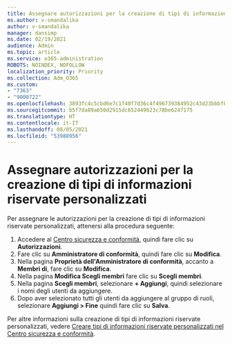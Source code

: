 ```yaml
---
title: Assegnare autorizzazioni per la creazione di tipi di informazioni riservate personalizzati
ms.author: v-smandalika
author: v-smandalika
manager: dansimp
ms.date: 02/19/2021
audience: Admin
ms.topic: article
ms.service: o365-administration
ROBOTS: NOINDEX, NOFOLLOW
localization_priority: Priority
ms.collection: Adm_O365
ms.custom:
- "7363"
- "9000722"
ms.openlocfilehash: 3893fc4c5cbd6e7c1f40f7d36c4f496739384952c43d23bbbfb215e4af28b303
ms.sourcegitcommit: b5f7da89a650d2915dc652449623c78be6247175
ms.translationtype: HT
ms.contentlocale: it-IT
ms.lasthandoff: 08/05/2021
ms.locfileid: "53988956"
---
```

# <a name="assign-permissions-for-custom-sensitive-information-type-creation"></a>Assegnare autorizzazioni per la creazione di tipi di informazioni riservate personalizzati

Per assegnare le autorizzazioni per la creazione di tipi di informazioni riservate personalizzati, attenersi alla procedura seguente:

1. Accedere al [Centro sicurezza e conformità](https://sip.protection.office.com/), quindi fare clic su **Autorizzazioni**.
2. Fare clic su **Amministratore di conformità**, quindi fare clic su **Modifica**.
3. Nella pagina **Proprietà dell'Amministratore di conformità**, accanto a **Membri di**, fare clic su **Modifica**.
4. Nella pagina **Modifica Scegli membri** fare clic su **Scegli membri**.
5. Nella pagina **Scegli membri**, selezionare **+ Aggiungi**, quindi selezionare i nomi degli utenti da aggiungere.
6. Dopo aver selezionato tutti gli utenti da aggiungere al gruppo di ruoli, selezionare **Aggiungi > Fine** quindi fare clic su **Salva**.

Per altre informazioni sulla creazione di tipi di informazioni riservate personalizzati, vedere [Creare tipi di informazioni riservate personalizzati nel Centro sicurezza e conformità](https://docs.microsoft.com/microsoft-365/compliance/create-a-custom-sensitive-information-type).